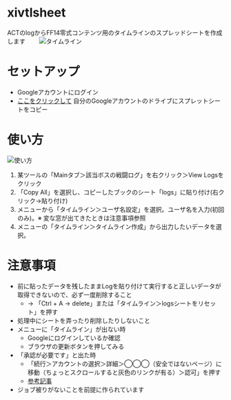 # xivtlsheet
ACTのlogからFF14零式コンテンツ用のタイムラインのスプレッドシートを作成します　　
![タイムライン](https://i.imgur.com/Wpwljta.png)


# セットアップ
- Googleアカウントにログイン
- [ここをクリックして](https://docs.google.com/spreadsheets/d/1L8iDIn373U3rOGpw5KPLYQ3oE-U-BjJWxSTcbE4xbJE/copy)
自分のGoogleアカウントのドライブにスプレットシートをコピー

# 使い方
![使い方](https://i.imgur.com/xRyYtho.gif)
1. 某ツールの「Mainタブ＞該当ボスの戦闘ログ」を右クリック＞View Logsをクリック
1. 「Copy All」を選択し、コピーしたブックのシート「logs」に貼り付け(右クリック→貼り付け)
1. メニューから「タイムライン＞ユーザ名設定」を選択。ユーザ名を入力(初回のみ)。※ 変な窓が出てきたときは注意事項参照
1. メニューの「タイムライン＞タイムライン作成」から出力したいデータを選択。

# 注意事項
- 前に貼ったデータを残したままLogを貼り付けて実行すると正しいデータが取得できないので、必ず一度削除すること	
  - → 「Ctrl + A → delete」または「タイムライン＞logsシートをリセット」を押す
- 処理中にシートを弄ったり削除したりしないこと	
- メニューに「タイムライン」が出ない時	
  - Googleにログインしているか確認
  - ブラウザの更新ボタンを押してみる
- 「承認が必要です」と出た時	
  - 「続行＞アカウントの選択＞詳細＞◯◯◯（安全ではないページ）に移動（ちょっとスクロールすると灰色のリンクが有る）＞認可」を押す
  - [参考記事](https://www.virment.com/step-allow-google-apps-script/)
- ジョブ被りがないことを前提に作られています	
